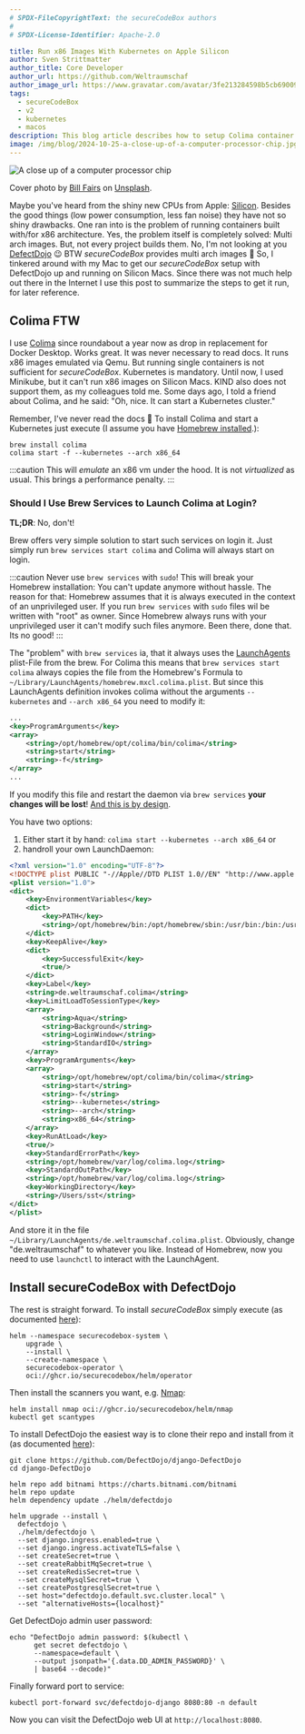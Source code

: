 ```yaml
---
# SPDX-FileCopyrightText: the secureCodeBox authors
#
# SPDX-License-Identifier: Apache-2.0

title: Run x86 Images With Kubernetes on Apple Silicon
author: Sven Strittmatter
author_title: Core Developer
author_url: https://github.com/Weltraumschaf
author_image_url: https://www.gravatar.com/avatar/3fe213284598b5cb69009665902c77a1
tags:
  - secureCodeBox
  - v2
  - kubernetes
  - macos
description: This blog article describes how to setup Colima container runtime on macOS to run x86 images in Kubernetes on Apple Silicon.
image: /img/blog/2024-10-25-a-close-up-of-a-computer-processor-chip.jpg
---
```


![A close up of a computer processor chip](/img/blog/2024-10-25-a-close-up-of-a-computer-processor-chip.jpg)

Cover photo by [Bill Fairs](https://unsplash.com/@moonboyz) on [Unsplash](https://unsplash.com/photos/a-close-up-of-a-computer-processor-chip--QALfjTlhTE).

Maybe you've heard from the shiny new CPUs from Apple: [Silicon](https://en.wikipedia.org/wiki/Apple_silicon). Besides the good things (low power consumption, less fan noise) they have not so shiny drawbacks. One ran into is the problem of running containers built with/for x86 architecture. Yes, the problem itself is completely solved: Multi arch images. But, not every project builds them. No, I'm not looking at you [DefectDojo](https://www.defectdojo.org/) 😉 BTW _secureCodeBox_ provides multi arch images 🤗 So, I tinkered around with my Mac to get our _secureCodeBox_ setup with DefectDojo up and running on Silicon Macs. Since there was not much help out there in the Internet I use this post to summarize the steps to get it run, for later reference.

## Colima FTW

I use [Colima](https://github.com/abiosoft/colima) since roundabout a year now as drop in replacement for Docker Desktop. Works great. It was never necessary to read docs. It runs x86 images emulated via Qemu. But running single containers is not sufficient for _secureCodeBox_. Kubernetes is mandatory. Until now, I used Minikube, but it can't run x86 images on Silicon Macs. KIND also does not support them, as my colleagues told me. Some days ago, I told a friend about Colima, and he said: "Oh, nice. It can start a Kubernetes cluster."

Remember, I've never read the docs 😬 To install Colima and start a Kubernetes just execute (I assume you have [Homebrew installed](https://docs.brew.sh/Installation).): 

```shell
brew install colima
colima start -f --kubernetes --arch x86_64
```

:::caution
This will _emulate_ an x86 vm under the hood. It is not _virtualized_ as usual. This brings a performance penalty.
:::

### Should I Use Brew Services to Launch Colima at Login?

**TL;DR**: No, don't!

Brew offers very simple solution to start such services on login it. Just simply run `brew services start colima` and Colima will always start on login.

:::caution
Never use `brew services` with `sudo`! This will break your Homebrew installation: You can't update anymore without hassle. The reason for that: Homebrew assumes that it is always executed in the context of an unprivileged user. If you run `brew services` with `sudo` files wil be written with "root" as owner. Since Homebrew always runs with your unprivileged user it can't modify such files anymore. Been there, done that. Its no good!
:::

The "problem" with `brew services` ia, that it always uses the [LaunchAgents](https://www.launchd.info/) plist-File from the brew. For Colima this means that `brew services start colima` always copies the file from the Homebrew's Formula to `~/Library/LaunchAgents/homebrew.mxcl.colima.plist`. But since this LaunchAgents definition invokes colima without the arguments `--kubernetes` and `--arch x86_64` you need to modify it:

```xml
...
<key>ProgramArguments</key>
<array>
    <string>/opt/homebrew/opt/colima/bin/colima</string>
    <string>start</string>
    <string>-f</string>
</array>
...
```

If you modify this file and restart the daemon via `brew services` **your changes will be lost**! [And this is by design](https://github.com/Homebrew/homebrew-services/issues/71).

You have two options:

1. Either start it by hand: `colima start --kubernetes --arch x86_64` or
2. handroll your own LaunchDaemon:

```xml
<?xml version="1.0" encoding="UTF-8"?>
<!DOCTYPE plist PUBLIC "-//Apple//DTD PLIST 1.0//EN" "http://www.apple.com/DTDs/PropertyList-1.0.dtd">
<plist version="1.0">
<dict>
	<key>EnvironmentVariables</key>
	<dict>
		<key>PATH</key>
		<string>/opt/homebrew/bin:/opt/homebrew/sbin:/usr/bin:/bin:/usr/sbin:/sbin</string>
	</dict>
	<key>KeepAlive</key>
	<dict>
		<key>SuccessfulExit</key>
		<true/>
	</dict>
	<key>Label</key>
	<string>de.weltraumschaf.colima</string>
	<key>LimitLoadToSessionType</key>
	<array>
		<string>Aqua</string>
		<string>Background</string>
		<string>LoginWindow</string>
		<string>StandardIO</string>
	</array>
	<key>ProgramArguments</key>
	<array>
		<string>/opt/homebrew/opt/colima/bin/colima</string>
		<string>start</string>
		<string>-f</string>
		<string>--kubernetes</string>
		<string>--arch</string>
		<string>x86_64</string>
	</array>
	<key>RunAtLoad</key>
	<true/>
	<key>StandardErrorPath</key>
	<string>/opt/homebrew/var/log/colima.log</string>
	<key>StandardOutPath</key>
	<string>/opt/homebrew/var/log/colima.log</string>
	<key>WorkingDirectory</key>
	<string>/Users/sst</string>
</dict>
</plist>
```

And store it in the file `~/Library/LaunchAgents/de.weltraumschaf.colima.plist`. Obviously, change "de.weltraumschaf" to whatever you like. Instead of Homebrew, now you need to use `launchctl` to interact with the LaunchAgent.

## Install secureCodeBox with DefectDojo

The rest is straight forward. To install _secureCodeBox_ simply execute (as documented [here](https://www.securecodebox.io/docs/getting-started/installation)):

```shell
helm --namespace securecodebox-system \
    upgrade \
    --install \
    --create-namespace \
    securecodebox-operator \
    oci://ghcr.io/securecodebox/helm/operator
```

Then install the scanners you want, e.g. [Nmap](https://nmap.org/):
```shell
helm install nmap oci://ghcr.io/securecodebox/helm/nmap
kubectl get scantypes
```

To install DefectDojo the easiest way is to clone their repo and install from it (as documented [here](https://www.securecodebox.io/docs/how-tos/persistence-storage/#defectdojo-kubernetes-setup)):

```shell
git clone https://github.com/DefectDojo/django-DefectDojo
cd django-DefectDojo

helm repo add bitnami https://charts.bitnami.com/bitnami
helm repo update
helm dependency update ./helm/defectdojo

helm upgrade --install \
  defectdojo \
  ./helm/defectdojo \
  --set django.ingress.enabled=true \
  --set django.ingress.activateTLS=false \
  --set createSecret=true \
  --set createRabbitMqSecret=true \
  --set createRedisSecret=true \
  --set createMysqlSecret=true \
  --set createPostgresqlSecret=true \
  --set host="defectdojo.default.svc.cluster.local" \
  --set "alternativeHosts={localhost}"
```

Get DefectDojo admin user password:

```shell
echo "DefectDojo admin password: $(kubectl \
      get secret defectdojo \
      --namespace=default \
      --output jsonpath='{.data.DD_ADMIN_PASSWORD}' \
      | base64 --decode)"
```

Finally forward port to service:

```shell
kubectl port-forward svc/defectdojo-django 8080:80 -n default
```

Now you can visit the DefectDojo web UI at `http://localhost:8080`.
